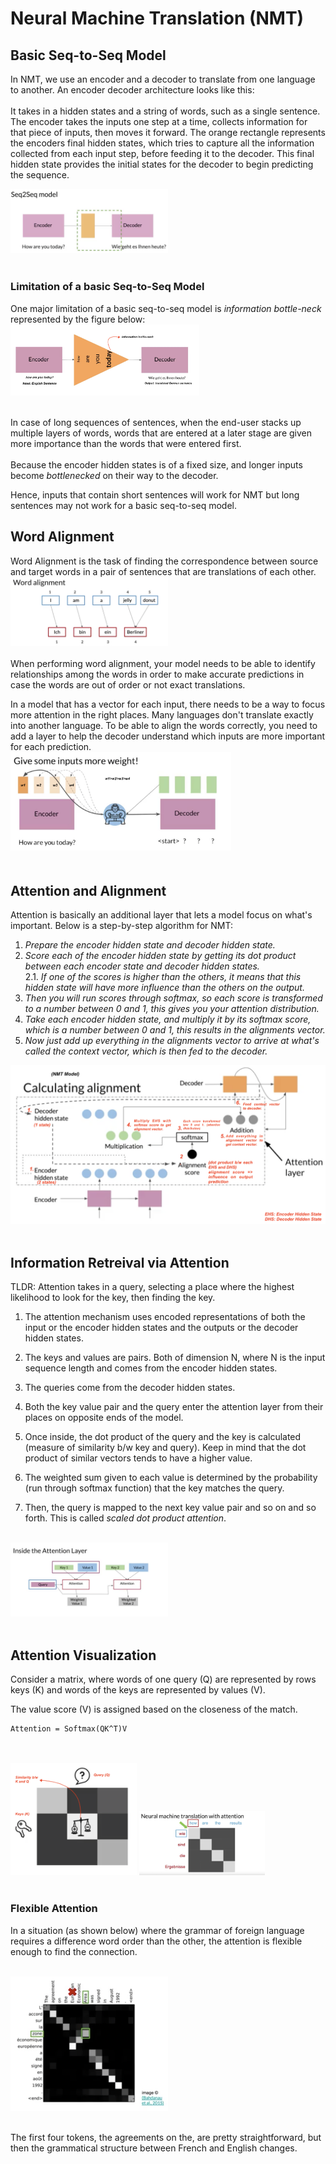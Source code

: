 # Neural Machine Translation (NMT)

## Basic Seq-to-Seq Model

In NMT, we use an encoder and a decoder to translate from one language to another. An encoder decoder architecture looks like this:
<br><br>
It takes in a hidden states and a string of words, such as a single sentence. The encoder takes the inputs one step at a time, collects information for that piece of inputs, then moves it forward. The orange rectangle represents the encoders final hidden states, which tries to capture all the information collected from each input step, before feeding it to the decoder. This final hidden state provides the initial states for the decoder to begin predicting the sequence.

<img src="./images/1. basic seq-to-seq model.png" width="50%"><img> <br><br>

### Limitation of a basic Seq-to-Seq Model

One major limitation of a basic seq-to-seq model is *information bottle-neck* represented by the figure below:
<img src="./images/2.NMT basic model.png" width="60%"><img> <br><br>

In case of long sequences of sentences, when the end-user stacks up multiple layers of words, words that are entered at a later stage are given more importance than the words that were entered first.<br><br>
 Because the encoder hidden states is of a fixed size, and longer inputs become *bottlenecked* on their way to the decoder.

Hence, inputs that contain short sentences will work for NMT but long sentences may not work for a basic seq-to-seq model.

## Word Alignment

Word Alignment is the task of finding the correspondence between source and target words in a pair of sentences that are translations of each other.<br>
<img src="./images/3. word alignment.png" width="50%"><img> <br><br>
When performing word alignment, your model needs to be able to identify relationships among the words in order to make accurate predictions in case the words are out of order or not exact translations.

In a model that has a vector for each input, there needs to be a way to focus more attention in the right places. Many languages don't translate exactly into another language. To be able to align the words correctly, you need to add a layer to help the decoder understand which inputs are more important for each prediction.<br>
<img src="./images/4. alignment and attention.png" width="70%"><img> <br><br>

## Attention and Alignment
Attention is basically an additional layer that lets a model focus on what's important. 
Below is a step-by-step algorithm for NMT:
1. *Prepare the encoder hidden state and decoder hidden state.*
2. *Score each of the encoder hidden state by getting its dot product between each encoder state and decoder hidden states.*<br>
    2.1. *If one of the scores is higher than the others, it means that this hidden state will have more influence than the others on the output.*
3. *Then you will run scores through softmax, so each score is transformed to a number between 0 and 1, this gives you your attention distribution.*
4. *Take each encoder hidden state, and multiply it by its softmax score, which is a number between 0 and 1, this results in the alignments vector.*
5. *Now just add up everything in the alignments vector to arrive at what's called the context vector, which is then fed to the decoder.*

<img src="./images/5. Calculating alignment for NMT model.png"><img> <br><br>

## Information Retreival via Attention

TLDR: Attention takes in a query, selecting a place where the highest likelihood to look for the key, then finding the key.

1. The attention mechanism uses encoded representations of both the input or the encoder hidden states and the outputs or the decoder hidden states.

2. The keys and values are pairs. Both of dimension N, where N is the input sequence length and comes from the encoder hidden states. 

3. The queries come from the decoder hidden states.

4. Both the key value pair and the query enter the attention layer from their places on opposite ends of the model.

5. Once inside, the dot product of the query and the key is calculated (measure of similarity b/w key and query). Keep in mind that the dot product of similar vectors tends to have a higher value.

6. The weighted sum given to each value is determined by the probability (run through softmax function) that the key matches the query.

7. Then, the query is mapped to the next key value pair and so on and so forth. This is called *scaled dot product attention*.<br><br>

<img src="./images/6. Inside attention layer.png" width="50%"></img><br><br>

## Attention Visualization

Consider a matrix, where words of one query (Q) are represented by rows  keys (K) and words of the keys are represented by values (V).
<br>

The value score (V) is assigned based on the closeness of the match.<br>

```buildoutcfg
Attention = Softmax(QK^T)V
``` 
<br><br>
<img src="./images/7. attention visual - 1.png" width="40%"></img> <img src="./images/8. NMT with attention.png" width="40%"></img> <br><br>

### Flexible Attention

In a situation (as shown below) where the grammar of foreign language requires a difference word order than the other, the attention is flexible enough to find the connection. <br><br>

<img src="./images/9. flexible attention.png" width="50%"></img><br><br>

The first four tokens, the agreements on the, are pretty straightforward, but then the grammatical structure between French and English changes. 








 


